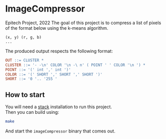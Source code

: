 # ImageCompressor

Epitech Project, 2022
The goal of this project is to compress a list of pixels of the format below using the k-means algorithm.
```
(x, y) (r, g, b)
...
```

The produced output respects the following format:
```Makefile
OUT ::= CLUSTER *
CLUSTER ::= '- -\n' COLOR '\n -\ n' ( POINT ' ' COLOR '\n ') *
POINT ::= '(' int ',' int ')'
COLOR ::= '(' SHORT ',' SHORT ',' SHORT ')'
SHORT ::= '0 '.. '255 '
```

## How to start
You will need a [stack]() installation to run this project.\
Then you can build using:
```bash
make
```
And start the `imageCompressor` binary that comes out.
